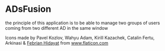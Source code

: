 # ADsFusion
 
the principle of this application is to be able to manage two groups of users coming from two different AD in the same window






Icons made by Pavel Kozlov, Wahyu Adam, Kirill Kazachek, Catalin Fertu, Arkinasi & <a href="https://www.flaticon.com/fr/icones-gratuites/interface-utilisateur" title="interface utilisateur icônes">Febrian Hidayat</a> from www.flaticon.com
